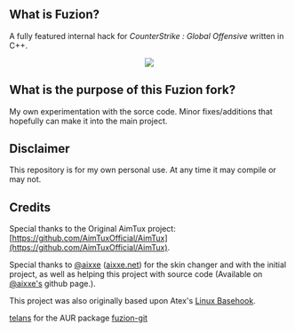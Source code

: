 ## What is Fuzion?

A fully featured internal hack for *CounterStrike : Global Offensive* written in C++.

<p align="center">
<img src="https://i.imgur.com/cBr2HQe.png">
</p>

## What is the purpose of this Fuzion fork?

My own experimentation with the sorce code. Minor fixes/additions that hopefully can make it into the main project.

## Disclaimer

This repository is for my own personal use. At any time it may compile or may not.

## Credits

Special thanks to the Original AimTux project: [https://github.com/AimTuxOfficial/AimTux](https://github.com/AimTuxOfficial/AimTux).

Special thanks to [@aixxe](http://www.github.com/aixxe/) ([aixxe.net](http://www.aixxe.net)) for the skin changer and with the initial project, as well as helping this project with source code (Available on [@aixxe's](http://www.github.com/aixxe/) github page.).

This project was also originally based upon Atex's [Linux Basehook](http://unknowncheats.me/forum/counterstrike-global-offensive/181878-linux-basehook.html).

[telans](https://github.com/telans) for the AUR package [fuzion-git](https://aur.archlinux.org/packages/fuzion-git/)
